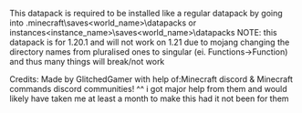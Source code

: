 This datapack is required to be installed like a regular datapack by going into .minecraft\saves\<world_name>\datapacks or instances\<instance_name>\saves\<world_name>\datapacks
NOTE: this datapack is for 1.20.1 and will not work on 1.21 due to mojang changing the directory names from pluralised ones to singular (ei. Functions->Function) and thus many things will break/not work

Credits:
Made by GlitchedGamer
with help of:Minecraft discord & Minecraft commands discord communities!
^^ i got major help from them and would likely have taken me at least a month to make this had it not been for them
